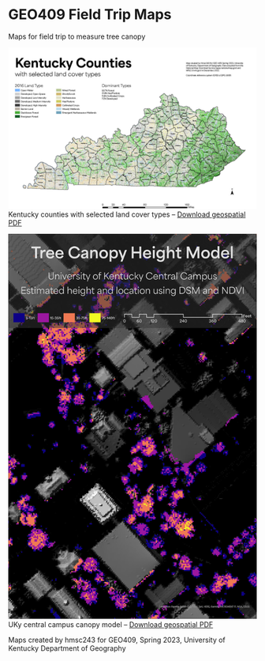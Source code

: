 # GEO409 Field Trip Maps
Maps for field trip to measure tree canopy

![Kentucky Counties](KY_Landcover.jpg)   
Kentucky counties with selected land cover types – [Download geospatial PDF](KY_Landcover.pdf)

![University of Kentucky Campus canopy model](TreeCanopy.jpg)   
UKy central campus canopy model – [Download geospatial PDF](TreeCanopy.pdf)

Maps created by hmsc243 for GEO409, Spring 2023, University of Kentucky Department of Geography

